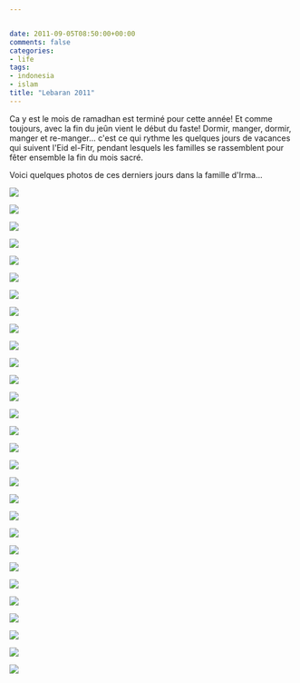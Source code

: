 ```yaml
---


date: 2011-09-05T08:50:00+00:00
comments: false
categories: 
- life
tags:
- indonesia
- islam
title: "Lebaran 2011"
---
```


Ca y est le mois de ramadhan est terminé pour cette année! Et comme toujours, avec la fin du jeûn vient le début du faste! Dormir, manger, dormir, manger et re-manger... c'est ce qui rythme les quelques jours de vacances qui suivent l'Eid el-Fitr, pendant lesquels les familles se rassemblent pour fêter ensemble la fin du mois sacré.

Voici quelques photos de ces derniers jours dans la famille d'Irma...

![](Lebaran2011-Bogor-6.jpg)

![](Lebaran2011-Bogor-8.jpg)

![](Lebaran2011-Bogor-12.jpg)

![](Lebaran2011-Bogor-13.jpg)

![](Lebaran2011-Bogor-19.jpg)

![](Lebaran2011-Bogor-21.jpg)

![](Lebaran2011-Bogor-31.jpg)

![](Lebaran2011-Bogor-38.jpg)

![](Lebaran2011-Bogor-40.jpg)

![](Lebaran2011-Bogor-41.jpg)

![](Lebaran2011-Bogor-46.jpg)

![](Lebaran2011-Bogor-48.jpg)

![](Lebaran2011-Bogor-49.jpg)

![](Lebaran2011-Bogor-50.jpg)

![](Lebaran2011-Bogor-55.jpg)

![](Lebaran2011-Bogor-56.jpg)

![](Lebaran2011-Bogor-57.jpg)

![](Lebaran2011-Bogor-60.jpg)

![](Lebaran2011-Bogor-65.jpg)

![](Lebaran2011-Bogor-66.jpg)

![](Lebaran2011-Jakarta-1.jpg)

![](Lebaran2011-Jakarta-3.jpg)

![](Lebaran2011-Jakarta-13.jpg)

![](Lebaran2011-Jakarta-15.jpg)

![](Lebaran2011-Jakarta-16.jpg)

![](Lebaran2011-Jakarta-17.jpg)

![](Lebaran2011-Jakarta-18.jpg)

![](Lebaran2011-Jakarta-19.jpg)

![](Lebaran2011-Jakarta-27.jpg)